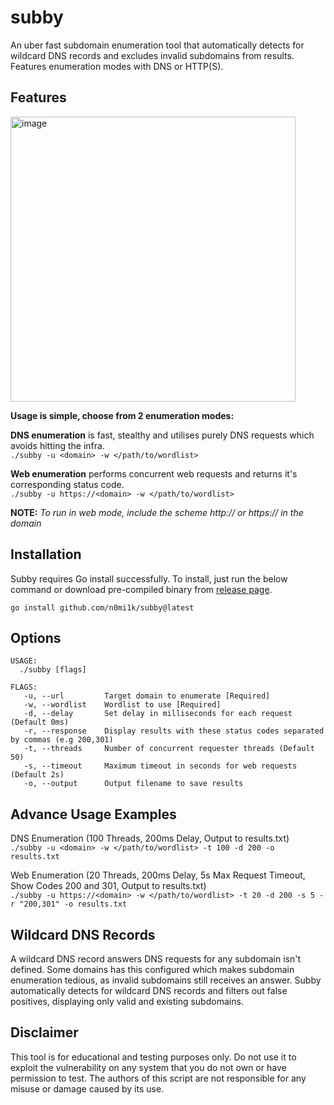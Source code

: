 # subby
An uber fast subdomain enumeration tool that automatically detects for wildcard DNS records and excludes invalid subdomains from results. Features enumeration modes with DNS or HTTP(S).

## Features
<img width="456" alt="image" src="https://github.com/n0mi1k/subby/assets/28621928/44dc2307-7c8c-45e1-8138-84888d6cd466">

**Usage is simple, choose from 2 enumeration modes:**

**DNS enumeration** is fast, stealthy and utilises purely DNS requests which avoids hitting the infra.  
`./subby -u <domain> -w </path/to/wordlist>`

**Web enumeration** performs concurrent web requests and returns it's corresponding status code.  
`./subby -u https://<domain> -w </path/to/wordlist>`

**NOTE:** *To run in web mode, include the scheme http:// or https:// in the domain*

## Installation
Subby requires Go install successfully. To install, just run the below command or download pre-compiled binary from [release page](https://github.com/n0mi1k/subby/releases/).
```
go install github.com/n0mi1k/subby@latest
```

## Options
```console
USAGE:
  ./subby [flags]

FLAGS:
   -u, --url         Target domain to enumerate [Required]
   -w, --wordlist    Wordlist to use [Required]
   -d, --delay       Set delay in milliseconds for each request (Default 0ms)
   -r, --response    Display results with these status codes separated by commas (e.g 200,301)
   -t, --threads     Number of concurrent requester threads (Default 50)
   -s, --timeout     Maximum timeout in seconds for web requests (Default 2s)
   -o, --output      Output filename to save results
```

## Advance Usage Examples
DNS Enumeration (100 Threads, 200ms Delay, Output to results.txt)  
`./subby -u <domain> -w </path/to/wordlist> -t 100 -d 200 -o results.txt`

Web Enumeration (20 Threads, 200ms Delay, 5s Max Request Timeout, Show Codes 200 and 301, Output to results.txt)  
`./subby -u https://<domain> -w </path/to/wordlist> -t 20 -d 200 -s 5 -r "200,301" -o results.txt`

## Wildcard DNS Records
A wildcard DNS record answers DNS requests for any subdomain isn't defined. Some domains has this configured which makes subdomain enumeration tedious, as invalid subdomains still receives an answer. Subby automatically detects for wildcard DNS records and filters out false positives, displaying only valid and existing subdomains.

## Disclaimer
This tool is for educational and testing purposes only. Do not use it to exploit the vulnerability on any system that you do not own or have permission to test. The authors of this script are not responsible for any misuse or damage caused by its use.